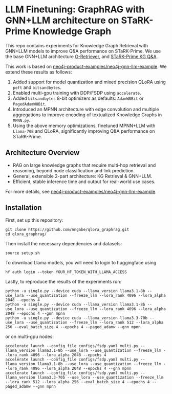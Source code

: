 # LLM Finetuning: GraphRAG with GNN+LLM architecture on STaRK-Prime Knowledge Graph

This repo contains experiments for Knowledge Graph Retrieval with GNN+LLM models to improve Q&A performance on STaRK-Prime. We use the base GNN+LLM architecture [G-Retriever](https://arxiv.org/abs/2402.07630), and [STaRK-Prime KG Q&A](https://stark.stanford.edu/dataset_prime.html).

This work is based on [neo4j-product-examples/neo4j-gnn-llm-example](https://github.com/neo4j-product-examples/neo4j-gnn-llm-example.git). We extend these results as follows:

1. Added support for model quantization and mixed precision QLoRA using `peft` and `bitsandbytes`.
2. Enabled multi-gpu training with DDP/FSDP using `accelerate`.
3. Added `bitsandbytes` 8-bit optimizers as defaults: `AdamW8Bit` or `PagedAdamW8Bit`. 
4. Introduced an MPNN architecture with edge convolution and multiple aggregations to improve encoding of textualized Knowledge Graphs in `MPNN.py`.
5. Using the above memory optimizations, finetuned MPNN+LLM with `Llama-70B` and QLoRA, significantly improving Q&A performance on STaRK-Prime.

## Architecture Overview

- RAG on large knowledge graphs that require multi-hop retrieval and reasoning, beyond node classification and link prediction.
- General, extensible 2-part architecture: KG Retrieval & GNN+LLM.
- Efficient, stable inference time and output for real-world use cases.

For more details, see [neo4j-product-examples/neo4j-gnn-llm-example](https://github.com/neo4j-product-examples/neo4j-gnn-llm-example.git).

## Installation

First, set up this repository: 

```
git clone https://github.com/nngabe/qlora_graphrag.git
cd qlora_graphrag/
```

Then install the necessary dependencies and datasets:

```
source setup.sh
```

To download Llama models, you will need to login to huggingface using
```
hf auth login --token YOUR_HF_TOKEN_WITH_LLAMA_ACCESS
```

Lastly, to reproduce the results of the experiments run:
```
python -u single.py --device cuda --llama_version llama3.1-8b --use_lora --use_quantization --freeze_llm --lora_rank 4096 --lora_alpha 2048 --epochs 4
python -u single.py --device cuda --llama_version llama3.1-8b --use_lora --use_quantization --freeze_llm --lora_rank 4096 --lora_alpha 2048 --epochs 4 --gnn mpnn
python -u single.py --device cuda --llama_version llama3.3-70b --use_lora --use_quantization --freeze_llm --lora_rank 512 --lora_alpha 256 --eval_batch_size 4 --epochs 4 --paged_adamw --gnn mpnn
```
or on multi-gpu nodes:
```
accelerate launch --config_file configs/fsdp.yaml multi.py --llama_version llama3.1-8b --use_lora --use_quantization --freeze_llm --lora_rank 4096 --lora_alpha 2048 --epochs 4
accelerate launch --config_file configs/fsdp.yaml multi.py --llama_version llama3.1-8b --use_lora --use_quantization --freeze_llm --lora_rank 4096 --lora_alpha 2048 --epochs 4 --gnn mpnn
accelerate launch --config_file configs/fsdp.yaml multi.py --llama_version llama3.3-70b --use_lora --use_quantization --freeze_llm --lora_rank 512 --lora_alpha 256 --eval_batch_size 4 --epochs 4 --paged_adamw --gnn mpnn
```

